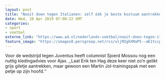```yaml
---
layout: post
title: "Nooit doen tegen Italianen: zelf óók je beste kostuum aantrekken"
date: Wed, 10 Apr 2019 07:00:22 GMT
categories: 
- sport 
- voetbal 
externe_link: "https://www.ad.nl/nederlands-voetbal/nooit-doen-tegen-italianen-zelf-ook-je-beste-kostuum-aantrekken~af915e5c/"
feature_image: "https://images0.persgroep.net/rcs/uljMZghXMaP5--aK1tccpZzHlJc/diocontent/145192742/_fitwidth/400/?appId=21791a8992982cd8da851550a453bd7f&quality=0.7"
---
```


Voor de wedstrijd tegen Juventus heeft columnist Sjoerd Mossou nog een nuttig kledingadvies voor Ajax. ,,Laat Erik ten Hag deze keer niet zo’n gelikt grijs ­giletje aantrekken, maar gewoon een Martin Jol-trainingspak met een petje op zijn hoofd.‘’
